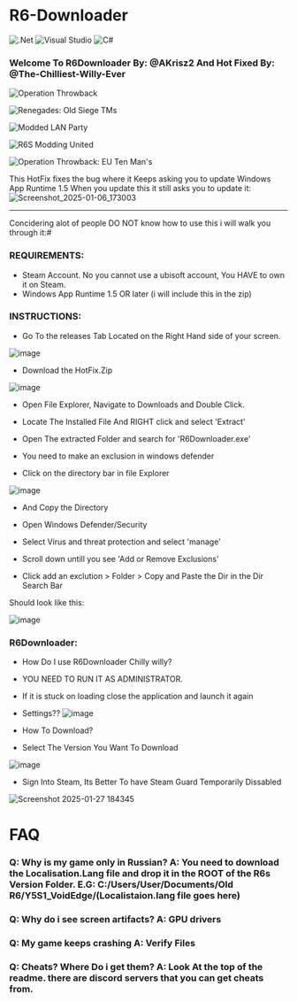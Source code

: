 # R6-Downloader
![.Net](https://img.shields.io/badge/.NET-5C2D91?style=for-the-badge&logo=.net&logoColor=white) ![Visual Studio](https://img.shields.io/badge/Visual%20Studio-5C2D91.svg?style=for-the-badge&logo=visual-studio&logoColor=white) ![C#](https://img.shields.io/badge/c%23-%23239120.svg?style=for-the-badge&logo=csharp&logoColor=white)
### Welcome To R6Downloader By: @AKrisz2 And Hot Fixed By: @The-Chilliest-Willy-Ever
![Operation Throwback](https://discord.gg/JGA9WPF4K8)

![Renegades: Old Siege TMs](https://discord.gg/aaXH3wWEjH)

![Modded LAN Party](https://discord.gg/e5quBRNy)

![R6S Modding United](https://discord.gg/kHZW3EchtB)

![Operation Throwback: EU Ten Man's](https://discord.gg/gJkx5GJhMP)

This HotFix fixes the bug where it Keeps asking you to update Windows App Runtime 1.5 When you update this it still asks you to update it:
![Screenshot_2025-01-06_173003](https://github.com/user-attachments/assets/b2e4c279-4da6-4d5b-bc09-881b376e4a76)

------------------------------------------------------
Concidering alot of people DO NOT know how to use this i will walk you through it:#
### REQUIREMENTS:
* Steam Account. No you cannot use a ubisoft account, You HAVE to own it on Steam.
* Windows App Runtime 1.5 OR later (i will include this in the zip)

### INSTRUCTIONS:
* Go To the releases Tab Located on the Right Hand side of your screen.

![image](https://github.com/user-attachments/assets/1841f530-f3db-47b4-b2ed-5039c60862c7)

* Download the HotFix.Zip

![image](https://github.com/user-attachments/assets/968a82b3-138a-4273-abe8-fdc6e30aed74)

* Open File Explorer, Navigate to Downloads and Double Click.

* Locate The Installed File And RIGHT click and select 'Extract'

* Open The extracted Folder and search for 'R6Downloader.exe'

* You need to make an exclusion in windows defender

* Click on the directory bar in file Explorer

![image](https://github.com/user-attachments/assets/2228751b-1457-44c3-861f-81e6bdd20191)

* And Copy the Directory

* Open Windows Defender/Security

* Select Virus and threat protection and select 'manage'

* Scroll down untill you see 'Add or Remove Exclusions'

* Click add an exclution > Folder > Copy and Paste the Dir in the Dir Search Bar

Should look like this:

![image](https://github.com/user-attachments/assets/c14549d8-c241-4889-980b-613670aab202)

### R6Downloader:

* How Do I use R6Downloader Chilly willy?
* YOU NEED TO RUN IT AS ADMINISTRATOR.

* If it is stuck on loading close the application and launch it again

* Settings??
![image](https://github.com/user-attachments/assets/bfdf44a3-6ca1-48ca-85ca-ea6a59449908)

* How To Download?

* Select The Version You Want To Download

![image](https://github.com/user-attachments/assets/3db8d02c-3e98-42b6-90eb-41c0f0079ff3)

* Sign Into Steam, Its Better To have Steam Guard Temporarily Dissabled

![Screenshot 2025-01-27 184345](https://github.com/user-attachments/assets/01e00372-c750-4ea5-b26c-bb6ec2380828)

# FAQ

### Q: Why is my game only in Russian? A: You need to download the Localisation.Lang file and drop it in the ROOT of the R6s Version Folder. E.G: C:/Users/User/Documents/Old R6/Y5S1_VoidEdge/(Localistaion.lang file goes here)
### Q: Why do i see screen artifacts? A: GPU drivers
### Q: My game keeps crashing A: Verify Files
### Q: Cheats? Where Do i get them? A: Look At the top of the readme. there are discord servers that you can get cheats from.









